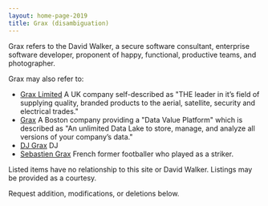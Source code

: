 ```yaml
---
layout: home-page-2019
title: Grax (disambiguation)
---
```


Grax refers to the David Walker, a secure software consultant, enterprise software
developer, proponent of happy, functional, productive teams, and photographer.

Grax may also refer to:

* [Grax Limited](https://www.grax.co.uk/) A UK company self-described as "THE leader in it’s field of supplying quality, branded products to the aerial, satellite, security and electrical trades."
* [Grax](https://www.grax.io/) A Boston company providing a "Data Value Platform" which is described as "An unlimited Data Lake to store, manage, and analyze all versions of your company’s data."
* [DJ Grax](https://open.spotify.com/artist/3bRhKwLooTSjvjKMD3WxWs) DJ
* [Sebastien Grax](https://en.wikipedia.org/wiki/S%C3%A9bastien_Grax) French former footballer who played as a striker.

Listed items have no relationship to this site or David Walker. 
Listings may be provided as a courtesy.

Request addition, modifications, or deletions 
below.